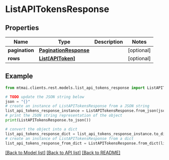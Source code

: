# ListAPITokensResponse


## Properties

Name | Type | Description | Notes
------------ | ------------- | ------------- | -------------
**pagination** | [**PaginationResponse**](PaginationResponse.md) |  | [optional] 
**rows** | [**List[APIToken]**](APIToken.md) |  | [optional] 

## Example

```python
from mtmai.clients.rest.models.list_api_tokens_response import ListAPITokensResponse

# TODO update the JSON string below
json = "{}"
# create an instance of ListAPITokensResponse from a JSON string
list_api_tokens_response_instance = ListAPITokensResponse.from_json(json)
# print the JSON string representation of the object
print(ListAPITokensResponse.to_json())

# convert the object into a dict
list_api_tokens_response_dict = list_api_tokens_response_instance.to_dict()
# create an instance of ListAPITokensResponse from a dict
list_api_tokens_response_from_dict = ListAPITokensResponse.from_dict(list_api_tokens_response_dict)
```
[[Back to Model list]](../README.md#documentation-for-models) [[Back to API list]](../README.md#documentation-for-api-endpoints) [[Back to README]](../README.md)


